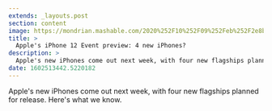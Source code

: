 ```yaml
--- 
extends: _layouts.post 
section: content 
image: https://mondrian.mashable.com/2020%252F10%252F09%252Feb%252F2e8b786a706044cb94a1f2d4e9064468.0337d.png%252F1200x630.png?signature=Qru78rzl2LjUcxNN7zzLtSYnEaI= 
title: > 
  Apple's iPhone 12 Event preview: 4 new iPhones? 
description: > 
  Apple's new iPhones come out next week, with four new flagships planned for release.Here's what we know. 
date: 1602513442.5220182 
--- 
```

Apple's new iPhones come out next week, with four new flagships planned for release. Here's what we know.